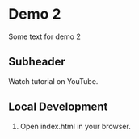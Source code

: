 # Demo 2

Some text for demo 2

## Subheader

Watch tutorial on YouTube.

## Local Development

1. Open index.html in your browser.